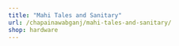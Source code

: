 ```yaml
---
title: "Mahi Tales and Sanitary"
url: /chapainawabganj/mahi-tales-and-sanitary/
shop: hardware
---
```

